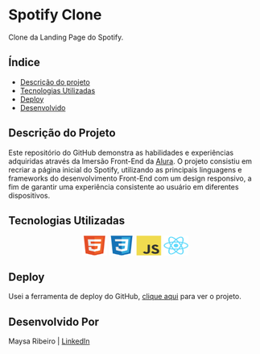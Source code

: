 # Spotify Clone

Clone da Landing Page do Spotify.

## Índice

- [Descrição do projeto](#-descrição-do-projeto)
- [Tecnologias Utilizadas](#-tecnologias-utilizadas)
- [Deploy](#-deploy)
- [Desenvolvido](#-desenvolvido-por)

## Descrição do Projeto

Este repositório do GitHub demonstra as habilidades e experiências adquiridas através da Imersão Front-End da [Alura](https://www.alura.com.br/). O projeto consistiu em recriar a página inicial do Spotify, utilizando as principais linguagens e frameworks do desenvolvimento Front-End com um design responsivo, a fim de garantir uma experiência consistente ao usuário em diferentes dispositivos.

## Tecnologias Utilizadas

<div align="center">
    <img align="center" alt="HTML" height="40" width="50" src="https://raw.githubusercontent.com/devicons/devicon/master/icons/html5/html5-original.svg">
    <img align="center" alt="CSS" height="40" width="50" src="https://raw.githubusercontent.com/devicons/devicon/master/icons/css3/css3-original.svg">
    <img align="center" alt="JavaScript" height="40" width="50" src="https://raw.githubusercontent.com/devicons/devicon/master/icons/javascript/javascript-original.svg">
    <img align="center" alt="React" height="40" width="50" src="https://raw.githubusercontent.com/devicons/devicon/master/icons/react/react-original.svg">
</div>

## Deploy
 
Usei a ferramenta de deploy do GitHub, <a href= "https://birgifsym.github.io/spotify-clone/" target="_blank">clique aqui</a> para ver o projeto.

## Desenvolvido Por

Maysa Ribeiro | [LinkedIn](https://www.linkedin.com/in/maysafigueiraribeiro/)
